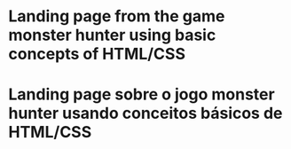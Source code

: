 # Landing page from the game monster hunter using basic concepts of HTML/CSS

# Landing page sobre o jogo monster hunter usando conceitos básicos de HTML/CSS
